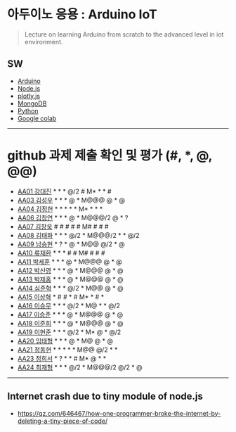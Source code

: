 # 아두이노 응용 : Arduino IoT
> Lecture on learning Arduino from scratch to the advanced level in iot environment.

## SW
- [Arduino](https://www.arduino.cc/)
- [Node.js](https://nodejs.org/ko/)
- [plotly.js](https://plot.ly/)
- [MongoDB](https://www.mongodb.com/download-center#community)
- [Python](https://www.anaconda.com)
- [Google colab](https://colab.research.google.com/)
---

# github 과제 제출 확인 및 평가 (#, *, @, @@)
- [AA01	강대진](https://github.com/ijdaejin/aa01) * * * @/2 # M* * * #
- [AA03	김성우](https://github.com/Gukdoli/AA03) * * * @ * M@@@ @ * @
- [AA04	김정헌](https://github.com/jhkedwardkim/AA04) * * * * * M* * * *
- [AA06	김창연](https://github.com/ckddus/AA06) * * * @ * M@@@/2 @ * ?
- [AA07	김창욱](https://github.com/HM0007/AA07) # # # # # M# # # #
- [AA08	김태화](https://github.com/TAaHwa/AA08) * * * @/2 * M@@@/2 * * @/2
- [AA09 남승현](https://github.com/nam0914/AA09) * ? * @ * M@@ @/2 * @
- [AA10	류재환](https://github.com/jaeHwanRy/AA10) * * * # # M# # # #
- [AA11	박세훈](https://github.com/uoooyas/AA11) * * * @ * M@@@ @ * @
- [AA12	박신영](https://github.com/zachpaul7/AA12) * * * @ * M@@@ @ * @
- [AA13 박제홍](https://github.com/qkrwpghd27/AA13) * * * @ * M@@@ @ * @
- [AA14	심준혁](https://github.com/dsfaewf/AA14) * * * @/2 * M@@ @ * @
- [AA15	이상혁](http://www.github.com/bsang50005/aa15) * # # * # M* * # *
- [AA16	이승무](https://github.com/LSeungMOO/AA16) * * * @/2 * M@ * * @/2
- [AA17	이승준](https://github.com/q1w2e3r4god/AA17) * * * @ * M@@@ @ * @
- [AA18	이준희](https://github.com/LJunHee/AA18) * * * @ * M@@@ @ * @
- [AA19	이현준](https://github.com/junlee00/aa19) * * * @/2 * M* @ * @/2
- [AA20	임태형](https://github.com/vmvvmvvmv/AA20) * * * @ * M@ @ * @
- [AA21	정동현](https://github.com/DongHyunYee/AA21) * * * * * M@@ @/2 * *
- [AA23	정희서](https://github.com/HiSeoJeong/AA23) * ? * * # M* @ * *
- [AA24	최재형](https://github.com/june6297/aa24) * * * @/2 * M@@@/2 @/2 * @

---
## Internet crash due to tiny module of node.js
* https://qz.com/646467/how-one-programmer-broke-the-internet-by-deleting-a-tiny-piece-of-code/

